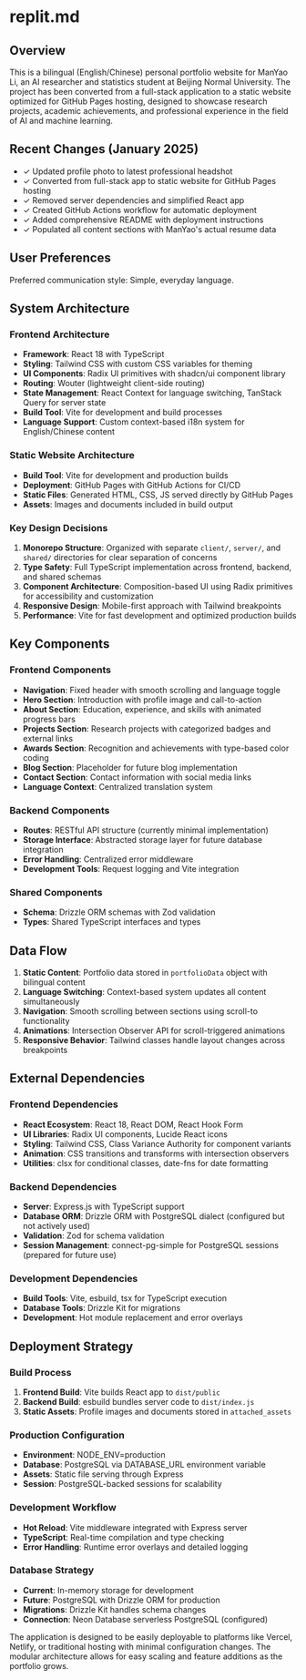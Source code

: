 # replit.md

## Overview

This is a bilingual (English/Chinese) personal portfolio website for ManYao Li, an AI researcher and statistics student at Beijing Normal University. The project has been converted from a full-stack application to a static website optimized for GitHub Pages hosting, designed to showcase research projects, academic achievements, and professional experience in the field of AI and machine learning.

## Recent Changes (January 2025)

- ✓ Updated profile photo to latest professional headshot
- ✓ Converted from full-stack app to static website for GitHub Pages hosting
- ✓ Removed server dependencies and simplified React app
- ✓ Created GitHub Actions workflow for automatic deployment
- ✓ Added comprehensive README with deployment instructions
- ✓ Populated all content sections with ManYao's actual resume data

## User Preferences

Preferred communication style: Simple, everyday language.

## System Architecture

### Frontend Architecture
- **Framework**: React 18 with TypeScript
- **Styling**: Tailwind CSS with custom CSS variables for theming
- **UI Components**: Radix UI primitives with shadcn/ui component library
- **Routing**: Wouter (lightweight client-side routing)
- **State Management**: React Context for language switching, TanStack Query for server state
- **Build Tool**: Vite for development and build processes
- **Language Support**: Custom context-based i18n system for English/Chinese content

### Static Website Architecture
- **Build Tool**: Vite for development and production builds
- **Deployment**: GitHub Pages with GitHub Actions for CI/CD
- **Static Files**: Generated HTML, CSS, JS served directly by GitHub Pages
- **Assets**: Images and documents included in build output

### Key Design Decisions

1. **Monorepo Structure**: Organized with separate `client/`, `server/`, and `shared/` directories for clear separation of concerns
2. **Type Safety**: Full TypeScript implementation across frontend, backend, and shared schemas
3. **Component Architecture**: Composition-based UI using Radix primitives for accessibility and customization
4. **Responsive Design**: Mobile-first approach with Tailwind breakpoints
5. **Performance**: Vite for fast development and optimized production builds

## Key Components

### Frontend Components
- **Navigation**: Fixed header with smooth scrolling and language toggle
- **Hero Section**: Introduction with profile image and call-to-action
- **About Section**: Education, experience, and skills with animated progress bars
- **Projects Section**: Research projects with categorized badges and external links
- **Awards Section**: Recognition and achievements with type-based color coding
- **Blog Section**: Placeholder for future blog implementation
- **Contact Section**: Contact information with social media links
- **Language Context**: Centralized translation system

### Backend Components
- **Routes**: RESTful API structure (currently minimal implementation)
- **Storage Interface**: Abstracted storage layer for future database integration
- **Error Handling**: Centralized error middleware
- **Development Tools**: Request logging and Vite integration

### Shared Components
- **Schema**: Drizzle ORM schemas with Zod validation
- **Types**: Shared TypeScript interfaces and types

## Data Flow

1. **Static Content**: Portfolio data stored in `portfolioData` object with bilingual content
2. **Language Switching**: Context-based system updates all content simultaneously
3. **Navigation**: Smooth scrolling between sections using scroll-to functionality
4. **Animations**: Intersection Observer API for scroll-triggered animations
5. **Responsive Behavior**: Tailwind classes handle layout changes across breakpoints

## External Dependencies

### Frontend Dependencies
- **React Ecosystem**: React 18, React DOM, React Hook Form
- **UI Libraries**: Radix UI components, Lucide React icons
- **Styling**: Tailwind CSS, Class Variance Authority for component variants
- **Animation**: CSS transitions and transforms with intersection observers
- **Utilities**: clsx for conditional classes, date-fns for date formatting

### Backend Dependencies
- **Server**: Express.js with TypeScript support
- **Database ORM**: Drizzle ORM with PostgreSQL dialect (configured but not actively used)
- **Validation**: Zod for schema validation
- **Session Management**: connect-pg-simple for PostgreSQL sessions (prepared for future use)

### Development Dependencies
- **Build Tools**: Vite, esbuild, tsx for TypeScript execution
- **Database Tools**: Drizzle Kit for migrations
- **Development**: Hot module replacement and error overlays

## Deployment Strategy

### Build Process
1. **Frontend Build**: Vite builds React app to `dist/public`
2. **Backend Build**: esbuild bundles server code to `dist/index.js`
3. **Static Assets**: Profile images and documents stored in `attached_assets`

### Production Configuration
- **Environment**: NODE_ENV=production
- **Database**: PostgreSQL via DATABASE_URL environment variable
- **Assets**: Static file serving through Express
- **Session**: PostgreSQL-backed sessions for scalability

### Development Workflow
- **Hot Reload**: Vite middleware integrated with Express server
- **TypeScript**: Real-time compilation and type checking
- **Error Handling**: Runtime error overlays and detailed logging

### Database Strategy
- **Current**: In-memory storage for development
- **Future**: PostgreSQL with Drizzle ORM for production
- **Migrations**: Drizzle Kit handles schema changes
- **Connection**: Neon Database serverless PostgreSQL (configured)

The application is designed to be easily deployable to platforms like Vercel, Netlify, or traditional hosting with minimal configuration changes. The modular architecture allows for easy scaling and feature additions as the portfolio grows.